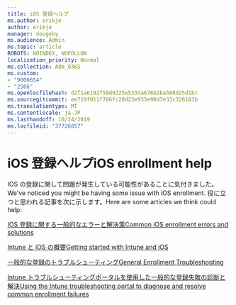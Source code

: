 ```yaml
---
title: iOS 登録ヘルプ
ms.author: erikje
author: erikje
manager: dougeby
ms.audience: Admin
ms.topic: article
ROBOTS: NOINDEX, NOFOLLOW
localization_priority: Normal
ms.collection: Adm_O365
ms.custom:
- "9000654"
- "2506"
ms.openlocfilehash: d2f1a6192f58d9225e533da676b2ba588d25d1bc
ms.sourcegitcommit: ee719f011f766fc20d23e935e98d7e33c326183b
ms.translationtype: MT
ms.contentlocale: ja-JP
ms.lasthandoff: 10/24/2019
ms.locfileid: "37726857"
---
```

# <a name="ios-enrollment-help"></a><span data-ttu-id="48428-102">iOS 登録ヘルプ</span><span class="sxs-lookup"><span data-stu-id="48428-102">iOS enrollment help</span></span>

<span data-ttu-id="48428-103">IOS の登録に関して問題が発生している可能性があることに気付きました。</span><span class="sxs-lookup"><span data-stu-id="48428-103">We've noticed you might be having some issue with iOS enrollment.</span></span> <span data-ttu-id="48428-104">役に立つと思われる記事を次に示します。</span><span class="sxs-lookup"><span data-stu-id="48428-104">Here are some articles we think could help:</span></span> 

[<span data-ttu-id="48428-105">IOS 登録に関する一般的なエラーと解決策</span><span class="sxs-lookup"><span data-stu-id="48428-105">Common iOS enrollment errors and solutions</span></span>](https://support.microsoft.com/help/4039809/troubleshooting-ios-device-enrollment-in-intune)

[<span data-ttu-id="48428-106">Intune と iOS の概要</span><span class="sxs-lookup"><span data-stu-id="48428-106">Getting started with Intune and iOS</span></span>](https://docs.microsoft.com/intune/enrollment/ios-enroll)

[<span data-ttu-id="48428-107">一般的な登録のトラブルシューティング</span><span class="sxs-lookup"><span data-stu-id="48428-107">General Enrollment Troubleshooting</span></span>](https://docs.microsoft.com/intune/enrollment/troubleshoot-device-enrollment-in-intune)

[<span data-ttu-id="48428-108">Intune トラブルシューティングポータルを使用した一般的な登録失敗の診断と解決</span><span class="sxs-lookup"><span data-stu-id="48428-108">Using the Intune troubleshooting portal to diagnose and resolve common enrollment failures</span></span>](https://docs.microsoft.com/intune/help-desk-operators)